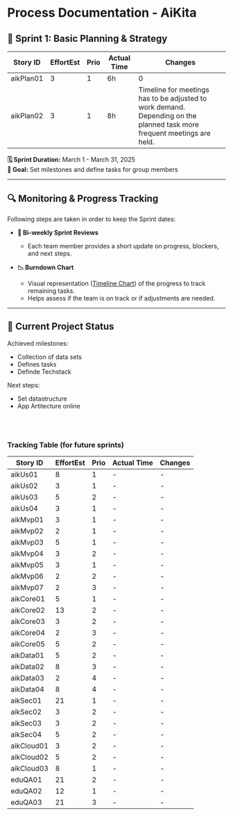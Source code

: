 # Process Documentation - AiKita

## 🏃 Sprint 1: Basic Planning & Strategy
| Story ID  | EffortEst | Prio | Actual Time | Changes |
|-----------|-----------|------|-------------|---------|
| aikPlan01 | 3         | 1    | 6h          | 0       |
| aikPlan02 | 3         | 1    | 8h          | Timeline for meetings has to be adjusted to work demand. Depending on the planned task more frequent meetings are held. |

**🗓 Sprint Duration:** March 1 - March 31, 2025  
**🎯 Goal:** Set milestones and define tasks for group members  

---

## 🔍 Monitoring & Progress Tracking  
Following steps are taken in order to keep the Sprint dates:  
- **📅 Bi-weekly Sprint Reviews**  
  - Each team member provides a short update on progress, blockers, and next steps. 

- **📉 Burndown Chart**  
  - Visual representation ([Timeline Chart](https://github.com/riosarah/AiKita.Planning/blob/main/README.md))  of the progress to track remaining tasks.  
  - Helps assess if the team is on track or if adjustments are needed. 

---

## 📌 Current Project Status  
Achieved milestones:  
- Collection of data sets  
- Defines tasks  
- Definde Techstack  

Next steps:  
- Set datastructure  
- App Artitecture online
 

</br></br>
### Tracking Table (for future sprints)
| Story ID  | EffortEst | Prio | Actual Time | Changes |
|-----------|-----------|------|-------------|---------|
| aikUs01   | 8         | 1    | -           | -       |
| aikUs02   | 3         | 1    | -           | -       |
| aikUs03   | 5         | 2    | -           | -       |
| aikUs04   | 3         | 1    | -           | -       |
| aikMvp01  | 3         | 1    | -           | -       |
| aikMvp02  | 2         | 1    | -           | -       |
| aikMvp03  | 5         | 1    | -           | -       |
| aikMvp04  | 3         | 2    | -           | -       |
| aikMvp05  | 3         | 1    | -           | -       |
| aikMvp06  | 2         | 2    | -           | -       |
| aikMvp07  | 2         | 3    | -           | -       |
| aikCore01 | 5         | 1    | -           | -       |
| aikCore02 | 13         | 2    | -           | -       |
| aikCore03 | 3         | 2    | -           | -       |
| aikCore04 | 2         | 3    | -           | -       |
| aikCore05 | 5         | 2    | -           | -       |
| aikData01 | 5         | 2    | -           | -       |
| aikData02 | 8         | 3    | -           | -       |
| aikData03 | 2         | 4    | -           | -       |
| aikData04 | 8         | 4    | -           | -       |
| aikSec01  | 21         | 1    | -           | -       |
| aikSec02  | 3         | 2    | -           | -       |
| aikSec03  | 3         | 2    | -           | -       |
| aikSec04  | 5         | 2    | -           | -       |
| aikCloud01| 3         | 2    | -           | -       |
| aikCloud02| 5         | 2    | -           | -       |
| aikCloud03| 8         | 1    | -           | -       |
| eduQA01   | 21        | 2    | -           | -       |
| eduQA02   | 12        | 1    | -           | -       |
| eduQA03   | 21         | 3    | -           | -       |
